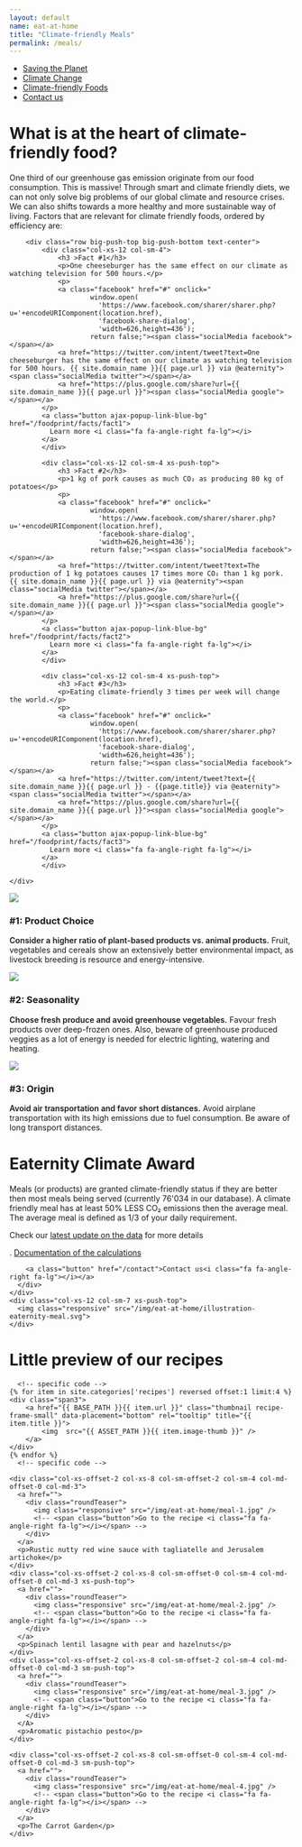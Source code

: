 ```yaml
---
layout: default
name: eat-at-home
title: "Climate-friendly Meals"
permalink: /meals/
---
```

<style>
#main-nav-1 {
  border-bottom: 2px solid #46cc00;
}
</style>

<div class="container hidden-xs">
	<div class="row">
		<div class="col-xs-12 text-center">
			<ul class="subNavigation">
				<a href="/foodprint/"><li>Saving the Planet</li></a>
				<a href="/foodprint/climate-change"><li>Climate Change</li></a>
				<a href="/meals"><li class="current">Climate-friendly Foods</li></a>
				<!-- <a href="/meals/restaurants"><li>Eaternity-Restaurants</li></a> -->
				<!-- <a href="/meals/hub"><li>Community Hub</li></a> -->
				<a href="/contact"><li>Contact us</li></a>
			</ul>
		</div>
	</div>
</div>

<div class="container">
  <div class="row push-top small-push-bottom">
    <div class="col-xs-12 text-center">
      <h1>What is at the heart of climate-friendly food?</h1>
    </div>
  </div>
  <div class="row push-bottom">
    <div class="col-xs-12 col-sm-offset-1 col-sm-10 col-md-offset-2 col-md-8 text-center">
      <p>One third of our greenhouse gas emission originate from our food consumption. This is massive! Through smart and climate friendly diets, we can not only solve big problems of our global climate and resource crises. We can also shifts towards a more healthy and more sustainable way of living. Factors that are relevant for climate friendly foods, ordered by efficiency are:</p>
    </div>
  </div>

    	<div class="row big-push-top big-push-bottom text-center">
    		<div class="col-xs-12 col-sm-4">
    			<h3 >Fact #1</h3>
    			<p>One cheeseburger has the same effect on our climate as watching television for 500 hours.</p>
    			<p>
    			<a class="facebook" href="#" onclick="
    				    window.open(
    				      'https://www.facebook.com/sharer/sharer.php?u='+encodeURIComponent(location.href),
    				      'facebook-share-dialog',
    				      'width=626,height=436');
    				    return false;"><span class="socialMedia facebook"></span></a>
    	        <a href="https://twitter.com/intent/tweet?text=One cheeseburger has the same effect on our climate as watching television for 500 hours. {{ site.domain_name }}{{ page.url }} via @eaternity"><span class="socialMedia twitter"></span></a>
    	        <a href="https://plus.google.com/share?url={{ site.domain_name }}{{ page.url }}"><span class="socialMedia google"></span></a>
    	    </p>
    	    <a class="button ajax-popup-link-blue-bg" href="/foodprint/facts/fact1">
    	      Learn more <i class="fa fa-angle-right fa-lg"></i>
    	    </a>
    		</div>

    	    <div class="col-xs-12 col-sm-4 xs-push-top">
    	    	<h3 >Fact #2</h3>
    	    	<p>1 kg of pork causes as much CO₂ as producing 80 kg of potatoes</p>
    	    	<p>
    	    	<a class="facebook" href="#" onclick="
    	    		    window.open(
    	    		      'https://www.facebook.com/sharer/sharer.php?u='+encodeURIComponent(location.href),
    	    		      'facebook-share-dialog',
    	    		      'width=626,height=436');
    	    		    return false;"><span class="socialMedia facebook"></span></a>
    	        <a href="https://twitter.com/intent/tweet?text=The production of 1 kg potatoes causes 17 times more CO₂ than 1 kg pork. {{ site.domain_name }}{{ page.url }} via @eaternity"><span class="socialMedia twitter"></span></a>
    	        <a href="https://plus.google.com/share?url={{ site.domain_name }}{{ page.url }}"><span class="socialMedia google"></span></a>
    	    </p>
    	    <a class="button ajax-popup-link-blue-bg" href="/foodprint/facts/fact2">
    	      Learn more <i class="fa fa-angle-right fa-lg"></i>
    	    </a>
    	    </div>

    	    <div class="col-xs-12 col-sm-4 xs-push-top">
    	    	<h3 >Fact #3</h3>
    	    	<p>Eating climate-friendly 3 times per week will change the world.</p>
    	    	<p>
    	    	<a class="facebook" href="#" onclick="
    	    		    window.open(
    	    		      'https://www.facebook.com/sharer/sharer.php?u='+encodeURIComponent(location.href),
    	    		      'facebook-share-dialog',
    	    		      'width=626,height=436');
    	    		    return false;"><span class="socialMedia facebook"></span></a>
    	        <a href="https://twitter.com/intent/tweet?text={{ site.domain_name }}{{ page.url }} - {{page.title}} via @eaternity"><span class="socialMedia twitter"></span></a>
    	        <a href="https://plus.google.com/share?url={{ site.domain_name }}{{ page.url }}"><span class="socialMedia google"></span></a>
    	    </p>
    	    <a class="button ajax-popup-link-blue-bg" href="/foodprint/facts/fact3">
    	      Learn more <i class="fa fa-angle-right fa-lg"></i>
    	    </a>
    	    </div>

  	</div>

</div>

<div class="window" style="background-image: url('/img/eat-at-home/eatathome-parallax.jpg')"></div>

<div class="container">

<div class="row big-push-bottom push-top">
	<div class="col-xs-12 col-sm-4 text-center">
		<img src="/img/eat-at-home/ingredients.svg" />
		<h3>#1: Product Choice</h3>
		<p><span style="font-weight:600">Consider a higher ratio of plant-based products vs. animal products.</span> Fruit, vegetables and cereals show an extensively better environmental impact, as livestock breeding is resource and energy-intensive.</p>
	</div>
	<div class="col-xs-12 col-sm-4 text-center xs-push-top">
		<img src="/img/eat-at-home/seasonality.svg" />
		<h3>#2: Seasonality</h3>
		<p><span style="font-weight:600">Choose fresh produce and avoid greenhouse vegetables.</span> Favour fresh products over deep-frozen ones. Also, beware of greenhouse produced veggies as a lot of energy is needed for electric lighting, watering and heating.</p>
	</div>
	<div class="col-xs-12 col-sm-4 text-center xs-push-top">
		<img src="/img/eat-at-home/regionality.svg" />
		<h3>#3: Origin</h3>
		<p><span style="font-weight:600">Avoid air transportation and favor short distances.</span> Avoid airplane transportation with its high emissions due to fuel consumption. Be aware of long transport distances.</p>
	</div>
</div>

  <div class="row big-push-top big-push-bottom verticalAlign" id="award">
    <div class="col-xs-12 col-sm-5">
      <div>
        <h1>Eaternity Climate Award</h1>
        <p>Meals (or products) are granted climate-friendly status if they are better then most meals being served (currently 76'034 in our database). A climate friendly meal has at least <span class="semiBold">50% LESS CO₂</span> emissions then the average meal. The average meal is defined as 1/3 of your daily requirement.</p>
				<p>Check our <a href="/blog/data-updates">latest update on the data</a> for more details</p>.
         <a class="button" href="https://www.notion.so/eaternity/Daily-Food-Unit-DFU-for-rating-CO2-and-Water-516ee9fedad24853b7deac329bd93d4d">Documentation of the calculations<i class="fa fa-angle-right fa-lg"></i></a>
        
        <a class="button" href="/contact">Contact us<i class="fa fa-angle-right fa-lg"></i></a>
      </div>
    </div>
    <div class="col-xs-12 col-sm-7 xs-push-top">
      <img class="responsive" src="/img/eat-at-home/illustration-eaternity-meal.svg">
    </div>
  </div>

  <div class="row small-push-bottom">
    <div class="col-xs-12 text-center">
      <h1>Little preview of our recipes</h1>
    </div>
  </div>
  <div class="row push-bottom text-center">

      <!-- specific code -->
    {% for item in site.categories['recipes'] reversed offset:1 limit:4 %}
    <div class="span3">
    	<a href="{{ BASE_PATH }}{{ item.url }}" class="thumbnail recipe-frame-small" data-placement="bottom" rel="tooltip" title="{{ item.title }}">
    		<img  src="{{ ASSET_PATH }}{{ item.image-thumb }}" />
    	</a>
    </div>
    {% endfor %}
      <!-- specific code -->

    <div class="col-xs-offset-2 col-xs-8 col-sm-offset-2 col-sm-4 col-md-offset-0 col-md-3">
      <a href="">
        <div class="roundTeaser">
          <img class="responsive" src="/img/eat-at-home/meal-1.jpg" />
          <!-- <span class="button">Go to the recipe <i class="fa fa-angle-right fa-lg"></i></span> -->
        </div>
      </a>
      <p>Rustic nutty red wine sauce with tagliatelle and Jerusalem artichoke</p>
    </div>
    <div class="col-xs-offset-2 col-xs-8 col-sm-offset-0 col-sm-4 col-md-offset-0 col-md-3 xs-push-top">
      <a href="">
        <div class="roundTeaser">
          <img class="responsive" src="/img/eat-at-home/meal-2.jpg" />
          <!-- <span class="button">Go to the recipe <i class="fa fa-angle-right fa-lg"></i></span> -->
        </div>
      </a>
      <p>Spinach lentil lasagne with pear and hazelnuts</p>
    </div>
    <div class="col-xs-offset-2 col-xs-8 col-sm-offset-2 col-sm-4 col-md-offset-0 col-md-3 sm-push-top">
      <a href="">
        <div class="roundTeaser">
          <img class="responsive" src="/img/eat-at-home/meal-3.jpg" />
          <!-- <span class="button">Go to the recipe <i class="fa fa-angle-right fa-lg"></i></span> -->
        </div>
      </A>
      <p>Aromatic pistachio pesto</p>
    </div>

    <div class="col-xs-offset-2 col-xs-8 col-sm-offset-0 col-sm-4 col-md-offset-0 col-md-3 sm-push-top">
      <a href="">
        <div class="roundTeaser">
          <img class="responsive" src="/img/eat-at-home/meal-4.jpg" />
          <!-- <span class="button">Go to the recipe <i class="fa fa-angle-right fa-lg"></i></span> -->
        </div>
      </a>
      <p>The Carrot Garden</p>
    </div>

  </div>
</div>

<script src="https://ajax.googleapis.com/ajax/libs/jquery/1.11.3/jquery.min.js"></script>

<script src="/js/jquery.magnific-popup.min.js"></script>

<!-- script src="/js/bootstrap.min.js"></script -->

<!-- script src="/js/icheck.min.js"></script -->
